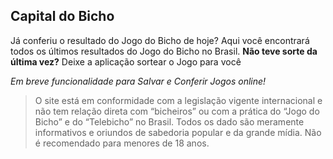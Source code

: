 ## Capital do Bicho

Já conferiu o resultado do Jogo do Bicho de hoje? Aqui você encontrará todos os últimos resultados do Jogo do Bicho no Brasil.
**Não teve sorte da última vez?** Deixe a aplicação sortear o Jogo para você

*Em breve funcionalidade para Salvar e Conferir Jogos online!*


> O site está em conformidade com a legislação vigente internacional e não tem relação direta com “bicheiros” ou com a prática do “Jogo do Bicho” e do “Telebicho” no Brasil. Todos os dado são meramente informativos e oriundos de sabedoria popular e da grande mídia. Não é recomendado para menores de 18 anos.